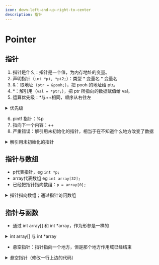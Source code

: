 ```yaml
---
icon: down-left-and-up-right-to-center
description: 指针
---
```


# Pointer

## 指针

1. 指针是什么：指针是一个值，为内存地址的变量。
2. 声明指针（`int *pi, *pi2;`）：类型 \* 变量名 \* 变量名
3. &：取地址（`ptr = &pooh;`），把 pooh 的地址给 ptr。
4. \*：解引用（`val = *ptr;`），把 ptr 所指向的数据赋值给 val。
5. 运算优先级：\*与++相同，顺序从右往左

<details>

<summary>优先级</summary>

**“顺序从右到左”我的理解是，都在指针左边比如`*++p2`就先++再\*，但如果是`*p1++`那就还是先\*再++**

```c
/* order.c -- precedence in pointer operations */
#include <stdio.h>
int data[2] = {100, 200};
int moredata[2] = {300, 400};
int main(void)
{
    int * p1, * p2, * p3;
    
    p1 = p2 = data;
    p3 = moredata;
    printf("  *p1 = %d,   *p2 = %d,     *p3 = %d\n",
           *p1     ,   *p2     ,     *p3);
    printf("*p1++ = %d, *++p2 = %d, (*p3)++ = %d\n",
           *p1++     , *++p2     , (*p3)++);
    printf("  *p1 = %d,   *p2 = %d,     *p3 = %d\n",
           *p1     ,   *p2     ,     *p3);
    
    return 0;
}

//   *p1 = 100,   *p2 = 100,     *p3 = 300
// *p1++ = 100, *++p2 = 200, (*p3)++ = 300
//   *p1 = 200,   *p2 = 200,     *p3 = 301
```

</details>

6. pintf 指针：%p
7. 指向下一个内容：++
8. 严重错误：解引用未初始化的指针，相当于在不知道什么地方改变了数据

<details>

<summary>解引用未初始化的指针</summary>



```c
#include <stdio.h>
#include <stdlib.h>
int main()
{
    // wrong
    int *a = 1;

    // wrong
    int *b;
    *b = 100;

    // right
    int *c = malloc(sizeof(int));
    *c = 200;
    return 0;
}
```

</details>

## 指针与数组

* p代表指针，eg `int *p;`
* array代表数组 eg `int array[32];`
* 已经把指针指向数组：`p = array[0];`

<details>

<summary> 指针指向数组；通过指针访问数组</summary>

<pre class="language-c"><code class="lang-c">#include &#x3C;stdio.h>

int main()
{
    int array[8] = {0, 1, 2, 3, 4, 5, 6, 7};
<strong>    int *p1 = array;
</strong><strong>    int *p2 = &#x26;array[0];
</strong>
    for (int i = 0; i &#x3C; 8; i++)
    {
<strong>        printf("%d ", *(p1 + i)); // 0 1 2 3 4 5 6 7
</strong><strong>        printf("%d ", *(p2 + i)); // 0 1 2 3 4 5 6 7
</strong>    }

    return 0;

</code></pre>

</details>



## 指针与函数

* 通过 int array\[] 和 int \*array，作为形参是一样的

<details>

<summary>int array[] 与 int *array</summary>



```c
#include <stdio.h>
#include <stdlib.h>

void merge(int *array1, int array2[], int res[], int len1, int len2)
{
    for (int i = 0; i < len1 + len2; i++)
        *(res + i) = *(array1 + i);
    for (int i = 0; i < +len2; i++)
        res[i + len1] = array2[i];
}

int main()
{
    const int LEN1 = 4;
    const int LEN2 = 2;
    int array1[LEN1] = {0, 1, 2, 3};
    int array2[LEN2] = {4, 5};
    int *array3 = malloc(sizeof(int) * (LEN1 + LEN2));
    merge(array1, array2, array3, LEN1, LEN2);

    for (int i = 0; i < LEN1 + LEN2; i++)
        printf("%d ", *(array3 + i));
    return 0;
}
```

</details>

* 悬空指针：指针指向一个地方，但是那个地方作用域已经结束

<details>

<summary> 悬空指针（修改一行上边的代码）</summary>

<pre class="language-c"><code class="lang-c">#include &#x3C;stdio.h>
#include &#x3C;stdlib.h>

int *merge(int *array1, int array2[], int len1, int len2)
{
    int res[len1 + len2];
    for (int i = 0; i &#x3C; len1 + len2; i++)
        *(res + i) = *(array1 + i);
    for (int i = 0; i &#x3C; +len2; i++)
        res[i + len1] = array2[i];
<strong>    return res; // wrong!但是编译器能通过
</strong>}

int main()
{
    const int LEN1 = 4;
    const int LEN2 = 2;
    int array1[LEN1] = {0, 1, 2, 3};
    int array2[LEN2] = {4, 5};
    int *array3 = malloc(sizeof(int) * (LEN1 + LEN2));
    array3 = merge(array1, array2, LEN1, LEN2);

    for (int i = 0; i &#x3C; LEN1 + LEN2; i++)
        printf("%d ", *(array3 + i));
    return 0;
}

</code></pre>

</details>




